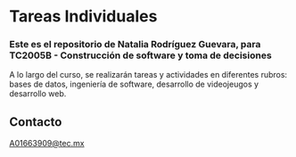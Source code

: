 # Tareas Individuales

### Este es el repositorio de Natalia Rodríguez Guevara, para TC2005B - Construcción de software y toma de decisiones

A lo largo del curso, se realizarán tareas y actividades en diferentes rubros: bases de datos, ingeniería de software, desarrollo de videojeugos y desarrollo web.

## Contacto
A01663909@tec.mx
